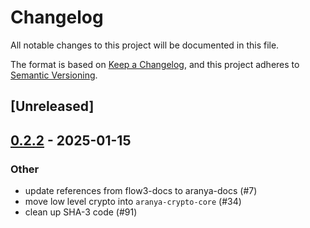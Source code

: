 # Changelog

All notable changes to this project will be documented in this file.

The format is based on [Keep a Changelog](https://keepachangelog.com/en/1.0.0/),
and this project adheres to [Semantic Versioning](https://semver.org/spec/v2.0.0.html).

## [Unreleased]

## [0.2.2](https://github.com/aranya-project/aranya-core/compare/aranya-crypto-v0.2.1...aranya-crypto-v0.2.2) - 2025-01-15

### Other

- update references from flow3-docs to aranya-docs (#7)
- move low level crypto into `aranya-crypto-core` (#34)
- clean up SHA-3 code (#91)
